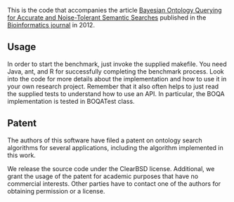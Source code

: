 This is the code that accompanies the article [Bayesian
Ontology Querying for Accurate and Noise-Tolerant Semantic
Searches](http://bioinformatics.oxfordjournals.org/content/28/19/2502.long)
published in the [Bioinformatics journal](http://bioinformatics.oxfordjournals.org/) in
2012.


Usage
-----

In order to start the benchmark, just invoke the supplied
makefile. You need Java, ant, and R for successfully
completing the benchmark process. Look into the code for
more details about the implementation and how to use it in
your own research project. Remember that it also often helps
to just read the supplied tests to understand how to use an 
API. In particular, the BOQA implementation is tested in
BOQATest class.

Patent
------

The authors of this software have filed a patent on ontology
search algorithms for several applications, including the
algorithm implemented in this work.

We release the source code under the ClearBSD license. Additional,
we grant the usage of the patent for academic purposes that have no
commercial interests. Other parties have to contact one of the
authors for obtaining permission or a license.
